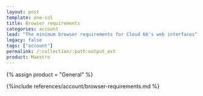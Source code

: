 ```yaml
---
layout: post
template: one-col
title: Browser requirements
categories: account
lead: "The minimum browser requirements for Cloud 66's web interfaces"
legacy: false
tags: ["account"]
permalink: /:collection/:path:output_ext
product: Maestro
---
```

{% assign product = "General" %}


{%include references/account/browser-requirements.md %}
